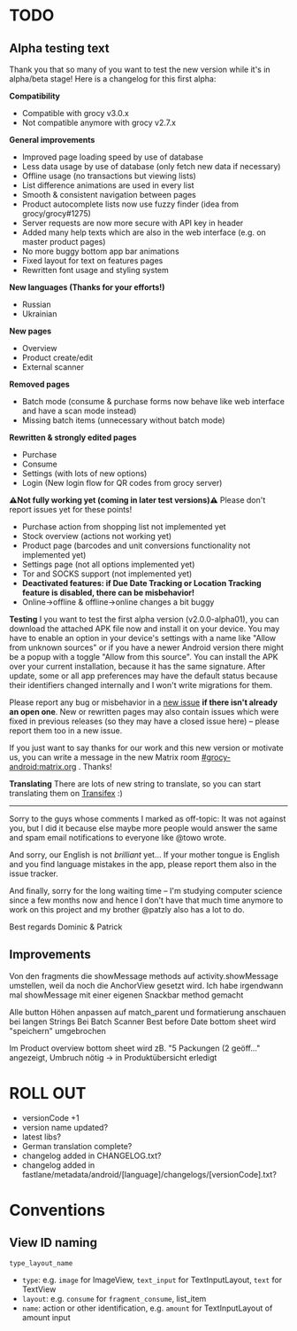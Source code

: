 # TODO

## Alpha testing text
Thank you that so many of you want to test the new version while it's in alpha/beta stage!
Here is a changelog for this first alpha:

**Compatibility**
- Compatible with grocy v3.0.x
- Not compatible anymore with grocy v2.7.x

**General improvements**
- Improved page loading speed by use of database
- Less data usage by use of database (only fetch new data if necessary)
- Offline usage (no transactions but viewing lists)
- List difference animations are used in every list
- Smooth & consistent navigation between pages
- Product autocomplete lists now use fuzzy finder (idea from grocy/grocy#1275)
- Server requests are now more secure with API key in header
- Added many help texts which are also in the web interface (e.g. on master product pages)
- No more buggy bottom app bar animations
- Fixed layout for text on features pages
- Rewritten font usage and styling system

**New languages (Thanks for your efforts!)**
- Russian
- Ukrainian

**New pages**
- Overview
- Product create/edit
- External scanner

**Removed pages**
- Batch mode (consume & purchase forms now behave like web interface and have a scan mode instead)
- Missing batch items (unnecessary without batch mode)

**Rewritten & strongly edited pages**
- Purchase
- Consume
- Settings (with lots of new options)
- Login (New login flow for QR codes from grocy server)

**:warning:Not fully working yet (coming in later test versions):warning:**
Please don't report issues yet for these points!
- Purchase action from shopping list not implemented yet
- Stock overview (actions not working yet)
- Product page (barcodes and unit conversions functionality not implemented yet)
- Settings page (not all options implemented yet)
- Tor and SOCKS support (not implemented yet)
- **Deactivated features: if Due Date Tracking or Location Tracking feature is disabled, there can be misbehavior!**
- Online->offline & offline->online changes a bit buggy

**Testing**
I you want to test the first alpha version (v2.0.0-alpha01), you can download the attached APK file now and install it on your device. You may have to enable an option in your device's settings with a name like "Allow from unknown sources" or if you have a newer Android version there might be a popup with a toggle "Allow from this source".
You can install the APK over your current installation, because it has the same signature.
After update, some or all app preferences may have the default status because their identifiers changed internally and I won't write migrations for them.

Please report any bug or misbehavior in a [new issue](https://github.com/patzly/grocy-android/issues) **if there isn't already an open one**.
New or rewritten pages may also contain issues which were fixed in previous releases (so they may have a closed issue here) – please report them too in a new issue.

If you just want to say thanks for our work and this new version or motivate us, you can write a message in the new Matrix room [#grocy-android:matrix.org](https://element.io/get-started) .
Thanks!

**Translating**
There are lots of new string to translate, so you can start translating them on [Transifex](https://www.transifex.com/grocy-android/grocy-android) :)

---
Sorry to the guys whose comments I marked as off-topic: It was not against you, but I did it because else maybe more people would answer the same and spam email notifications to everyone like @towo wrote.

And sorry, our English is not *brilliant* yet... If your mother tongue is English and you find language mistakes in the app, please report them also in the issue tracker.

And finally, sorry for the long waiting time – I'm studying computer science since a few months now and hence I don't have that much time anymore to work on this project and my brother @patzly also has a lot to do.

Best regards
Dominic & Patrick

## Improvements

Von den fragments die showMessage methods auf activity.showMessage umstellen, weil da noch die AnchorView gesetzt wird.
Ich habe irgendwann mal showMessage mit einer eigenen Snackbar method gemacht

Alle button Höhen anpassen auf match_parent und formatierung anschauen bei langen Strings
Bei Batch Scanner Best before Date bottom sheet wird "speichern" umgebrochen

Im Product overview bottom sheet wird zB. "5 Packungen (2 geöff..." angezeigt, Umbruch nötig
-> in Produktübersicht erledigt

# ROLL OUT

- versionCode +1
- version name updated?
- latest libs?
- German translation complete?
- changelog added in CHANGELOG.txt?
- changelog added in fastlane/metadata/android/[language]/changelogs/[versionCode].txt?

# Conventions

## View ID naming

`type_layout_name`

- `type`: e.g. `image` for ImageView, `text_input` for TextInputLayout, `text` for TextView
- `layout`: e.g. `consume` for `fragment_consume`, list_item
- `name`: action or other identification, e.g. `amount` for TextInputLayout of amount input
